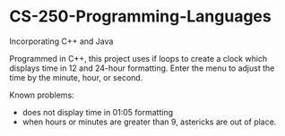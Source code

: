 # CS-250-Programming-Languages
Incorporating C++ and Java

Programmed in C++, this project uses if loops to create a clock which displays time in 12 and 24-hour formatting. 
Enter the menu to adjust the time by the minute, hour, or second. 

Known problems:
- does not display time in 01:05 formatting
- when hours or minutes are greater than 9, astericks are out of place. 
